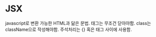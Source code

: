 JSX
====

javascript로 변환 가능한 HTML과 닮은 문법. 태그는 무조건 닫아야함. class는 className으로 작성해야함. 주석처리는 {} 혹은 태그 사이에 사용함. 